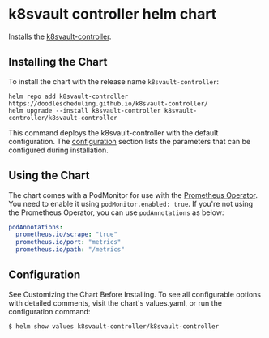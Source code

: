 # k8svault controller helm chart

Installs the [k8svault-controller](https://github.com/DoodleScheduling/k8svault-controller).

## Installing the Chart

To install the chart with the release name `k8svault-controller`:

```console
helm repo add k8svault-controller https://doodlescheduling.github.io/k8svault-controller/
helm upgrade --install k8svault-controller k8svault-controller/k8svault-controller
```

This command deploys the k8svault-controller with the default configuration. The [configuration](#configuration) section lists the parameters that can be configured during installation.

## Using the Chart

The chart comes with a PodMonitor for use with the [Prometheus Operator](https://github.com/helm/charts/tree/master/stable/prometheus-operator).
You need to enable it using `podMonitor.enabled: true`.
If you're not using the Prometheus Operator, you can use `podAnnotations` as below:

```yaml
podAnnotations:
  prometheus.io/scrape: "true"
  prometheus.io/port: "metrics"
  prometheus.io/path: "/metrics"
```

## Configuration

See Customizing the Chart Before Installing. To see all configurable options with detailed comments, visit the chart's values.yaml, or run the configuration command:

```sh
$ helm show values k8svault-controller/k8svault-controller
```
